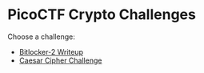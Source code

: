 # PicoCTF Crypto Challenges

Choose a challenge:

- [Bitlocker-2 Writeup](bitlocker-2.md)
- [Caesar Cipher Challenge](caesar.md)

